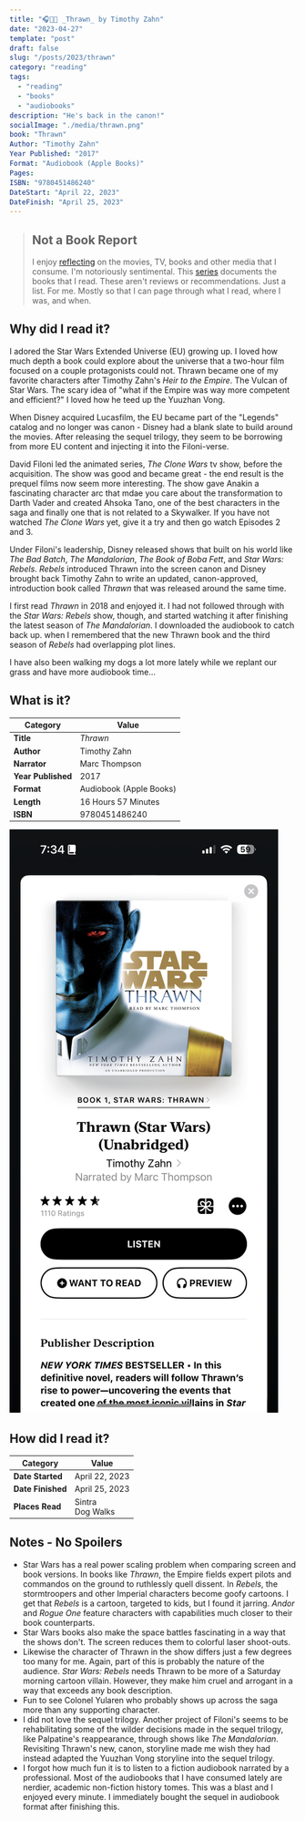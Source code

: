 ```yaml
---
title: "🎧👨‍🎤 _Thrawn_ by Timothy Zahn"
date: "2023-04-27"
template: "post"
draft: false
slug: "/posts/2023/thrawn"
category: "reading"
tags:
  - "reading"
  - "books"
  - "audiobooks"
description: "He's back in the canon!"
socialImage: "./media/thrawn.png"
book: "Thrawn"
Author: "Timothy Zahn"
Year Published: "2017"
Format: "Audiobook (Apple Books)"
Pages:
ISBN: "9780451486240"
DateStart: "April 22, 2023"
DateFinish: "April 25, 2023"
---
```


> ## Not a Book Report
> I enjoy [reflecting](https://blog.samrhea.com/posts/2019/analyze-media-habits) on the movies, TV, books and other media that I consume. I'm notoriously sentimental. This [series](https://blog.samrhea.com/category/walkthrough) documents the books that I read. These aren't reviews or recommendations. Just a list. For me. Mostly so that I can page through what I read, where I was, and when.

## Why did I read it?
I adored the Star Wars Extended Universe (EU) growing up. I loved how much depth a book could explore about the universe that a two-hour film focused on a couple protagonists could not. Thrawn became one of my favorite characters after Timothy Zahn's *Heir to the Empire*. The Vulcan of Star Wars. The scary idea of "what if the Empire was way more competent and efficient?" I loved how he teed up the Yuuzhan Vong.

When Disney acquired Lucasfilm, the EU became part of the "Legends" catalog and no longer was canon - Disney had a blank slate to build around the movies. After releasing the sequel trilogy, they seem to be borrowing from more EU content and injecting it into the Filoni-verse.

David Filoni led the animated series, *The Clone Wars* tv show, before the acquisition. The show was good and became great - the end result is the prequel films now seem more interesting. The show gave Anakin a fascinating character arc that mdae you care about the transformation to Darth Vader and created Ahsoka Tano, one of the best characters in the saga and finally one that is not related to a Skywalker. If you have not watched *The Clone Wars* yet, give it a try and then go watch Episodes 2 and 3.

Under Filoni's leadership, Disney released shows that built on his world like *The Bad Batch*, *The Mandalorian*, *The Book of Boba Fett*, and *Star Wars: Rebels*. *Rebels* introduced Thrawn into the screen canon and Disney brought back Timothy Zahn to write an updated, canon-approved, introduction book called *Thrawn* that was released around the same time.

I first read *Thrawn* in 2018 and enjoyed it. I had not followed through with the *Star Wars: Rebels* show, though, and started watching it after finishing the latest season of *The Mandalorian*. I downloaded the audiobook to catch back up. when I remembered that the new Thrawn book and the third season of *Rebels* had overlapping plot lines.

I have also been walking my dogs a lot more lately while we replant our grass and have more audiobook time...

## What is it?
|Category|Value|
|---|---|
|**Title**|*Thrawn*|
|**Author**|Timothy Zahn|
|**Narrator**|Marc Thompson|
|**Year Published**|2017|
|**Format**|Audiobook (Apple Books)|
|**Length**|16 Hours 57 Minutes|
|**ISBN**|9780451486240|

![Thrawn](./media/thrawn.PNG)

## How did I read it?
|Category|Value|
|---|---|
|**Date Started**|April 22, 2023|
|**Date Finished**|April 25, 2023|
|**Places Read**|Sintra<br>Dog Walks|

## Notes - No Spoilers
* Star Wars has a real power scaling problem when comparing screen and book versions. In books like *Thrawn*, the Empire fields expert pilots and commandos on the ground to ruthlessly quell dissent. In *Rebels*, the stormtroopers and other Imperial characters become goofy cartoons. I get that *Rebels* is a cartoon, targeted to kids, but I found it jarring. *Andor* and *Rogue One* feature characters with capabilities much closer to their book counterparts.
* Star Wars books also make the space battles fascinating in a way that the shows don't. The screen reduces them to colorful laser shoot-outs.
* Likewise the character of Thrawn in the show differs just a few degrees too many for me. Again, part of this is probably the nature of the audience. *Star Wars: Rebels* needs Thrawn to be more of a Saturday morning cartoon villain. However, they make him cruel and arrogant in a way that exceeds any book description.
* Fun to see Colonel Yularen who probably shows up across the saga more than any supporting character.
* I did not love the sequel trilogy. Another project of Filoni's seems to be rehabilitating some of the wilder decisions made in the sequel trilogy, like Palpatine's reappearance, through shows like *The Mandalorian*. Revisiting Thrawn's new, canon, storyline made me wish they had instead adapted the Yuuzhan Vong storyline into the sequel trilogy.
* I forgot how much fun it is to listen to a fiction audiobook narrated by a professional. Most of the audiobooks that I have consumed lately are nerdier, academic non-fiction history tomes. This was a blast and I enjoyed every minute. I immediately bought the sequel in audiobook format after finishing this.

